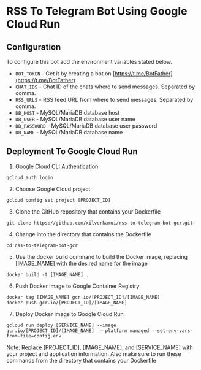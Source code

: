 # RSS To Telegram Bot Using Google Cloud Run

## Configuration
To configure this bot add the environment variables stated below. 
- `BOT_TOKEN` - Get it by creating a bot on [https://t.me/BotFather](https://t.me/BotFather)
- `CHAT_IDS` - Chat ID of the chats where to send messages. Separated by comma.
- `RSS_URLS` - RSS feed URL from where to send messages. Separated by comma.
- `DB_HOST` - MySQL/MariaDB database host
- `DB_USER` - MySQL/MariaDB database user name
- `DB_PASSWORD` - MySQL/MariaDB database user password
- `DB_NAME` - MySQL/MariaDB database name

## Deployment To Google Cloud Run
1. Google Cloud CLI Authentication
```
gcloud auth login
```
2. Choose Google Cloud project
```
gcloud config set project [PROJECT_ID]
```
3. Clone the GitHub repository that contains your Dockerfile
```
git clone https://github.com/xilverkamui/rss-to-telegram-bot-gcr.git
```
4. Change into the directory that contains the Dockerfile
```
cd rss-to-telegram-bot-gcr
```
5. Use the docker build command to build the Docker image, replacing [IMAGE_NAME] with the desired name for the image
```
docker build -t [IMAGE_NAME] .
```
6. Push Docker image to Google Container Registry
```
docker tag [IMAGE_NAME] gcr.io/[PROJECT_ID]/[IMAGE_NAME]
docker push gcr.io/[PROJECT_ID]/[IMAGE_NAME]
```
7. Deploy Docker image to Google Cloud Run
```
gcloud run deploy [SERVICE_NAME] --image gcr.io/[PROJECT_ID]/[IMAGE_NAME]  --platform managed --set-env-vars-from-file=config.env
```

Note: Replace [PROJECT_ID], [IMAGE_NAME], and [SERVICE_NAME] with your project and application information. Also make sure to run these commands from the directory that contains your Dockerfile

